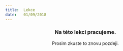 ```yaml
---
title:  Lekce
date:   01/09/2018
---
```


### <center>Na této lekci pracujeme.</center>
<center>Prosim zkuste to znovu pozdeji.</center>